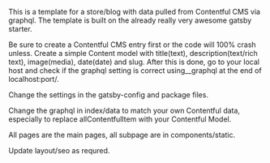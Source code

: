This is a template for a store/blog with data pulled from Contentful CMS via graphql. The template is built on the already really very awesome gatsby starter.

Be sure to create a Contentful CMS entry first or the code will 100% crash unless. Create a simple Content model with title(text), description(text/rich text), image(media),  date(date) and slug. After this is done, go to your local host and check if the graphql setting is correct using__graphql at the end of localhost:port/.

Change the settings in the gatsby-config and package files.

Change the graphql in index/data to match your own Contentful data, especially to replace allContentfulItem with your Contentful Model.

All pages are the main pages, all subpage are in components/static.

Update layout/seo as requred.
